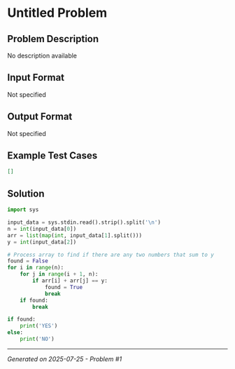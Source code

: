 # Untitled Problem

## Problem Description
No description available

## Input Format
Not specified

## Output Format
Not specified

## Example Test Cases
```json
[]
```

## Solution
```python
import sys

input_data = sys.stdin.read().strip().split('\n')
n = int(input_data[0])
arr = list(map(int, input_data[1].split()))
y = int(input_data[2])

# Process array to find if there are any two numbers that sum to y
found = False
for i in range(n):
    for j in range(i + 1, n):
        if arr[i] + arr[j] == y:
            found = True
            break
    if found:
        break

if found:
    print('YES')
else:
    print('NO')
```

---
*Generated on 2025-07-25 - Problem #1*